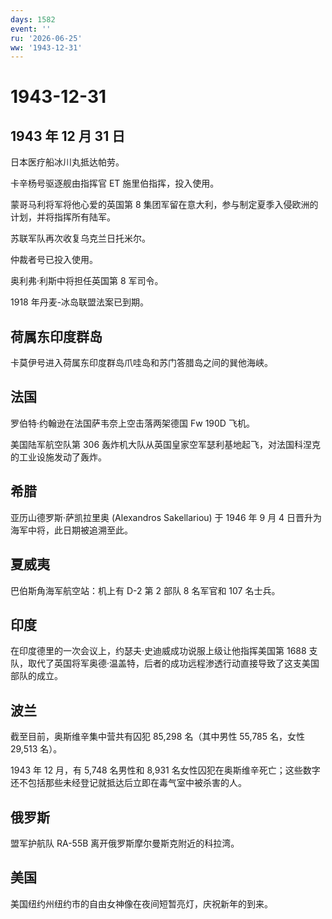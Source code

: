 ```yaml
---
days: 1582
event: ''
ru: '2026-06-25'
ww: '1943-12-31'
---
```


# 1943-12-31

## 1943 年 12 月 31 日

日本医疗船冰川丸抵达帕劳。

卡辛杨号驱逐舰由指挥官 ET 施里伯指挥，投入使用。

蒙哥马利将军将他心爱的英国第 8
集团军留在意大利，参与制定夏季入侵欧洲的计划，并将指挥所有陆军。

苏联军队再次收复乌克兰日托米尔。

仲裁者号已投入使用。

奥利弗·利斯中将担任英国第 8 军司令。

1918 年丹麦-冰岛联盟法案已到期。

## 荷属东印度群岛

卡莫伊号进入荷属东印度群岛爪哇岛和苏门答腊岛之间的巽他海峡。

## 法国

罗伯特·约翰逊在法国萨韦奈上空击落两架德国 Fw 190D 飞机。

美国陆军航空队第 306
轰炸机大队从英国皇家空军瑟利基地起飞，对法国科涅克的工业设施发动了轰炸。

## 希腊

亚历山德罗斯·萨凯拉里奥 (Alexandros Sakellariou) 于 1946 年 9 月 4
日晋升为海军中将，此日期被追溯至此。

## 夏威夷

巴伯斯角海军航空站：机上有 D-2 第 2 部队 8 名军官和 107 名士兵。

## 印度

在印度德里的一次会议上，约瑟夫·史迪威成功说服上级让他指挥美国第 1688
支队，取代了英国将军奥德·温盖特，后者的成功远程渗透行动直接导致了这支美国部队的成立。

## 波兰

截至目前，奥斯维辛集中营共有囚犯 85,298 名（其中男性 55,785 名，女性
29,513 名）。

1943 年 12 月，有 5,748 名男性和 8,931
名女性囚犯在奥斯维辛死亡；这些数字还不包括那些未经登记就抵达后立即在毒气室中被杀害的人。

## 俄罗斯

盟军护航队 RA-55B 离开俄罗斯摩尔曼斯克附近的科拉湾。

## 美国

美国纽约州纽约市的自由女神像在夜间短暂亮灯，庆祝新年的到来。